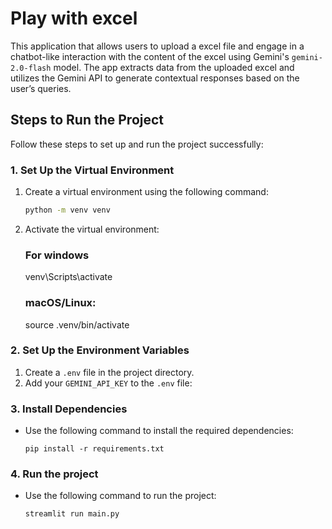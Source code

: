 # Play with excel

This application that allows users to upload a excel file and engage in a chatbot-like interaction with the content of the excel using Gemini's `gemini-2.0-flash` model. The app extracts data from the uploaded excel and utilizes the Gemini API to generate contextual responses based on the user’s queries.
## Steps to Run the Project

Follow these steps to set up and run the project successfully:


### 1. Set Up the Virtual Environment

1. Create a virtual environment using the following command:
   ```bash
   python -m venv venv
   ```

2. Activate the virtual environment:

    ### For windows 
    venv\Scripts\activate

    ### macOS/Linux:
    source .venv/bin/activate
   

### 2. Set Up the Environment Variables 
1. Create a `.env` file in the project directory.
2. Add your `GEMINI_API_KEY` to the `.env` file:

### 3. Install Dependencies
- Use the following command to install the required dependencies:

      pip install -r requirements.txt

### 4. Run the project
- Use the following command to run the project:

      streamlit run main.py